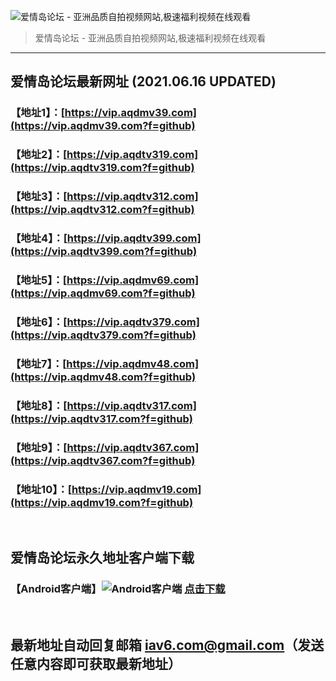 ![爱情岛论坛 - 亚洲品质自拍视频网站,极速福利视频在线观看](http://ww1.sinaimg.cn/large/007drMcOgy1g5i6x3ua0xj30eg0393yo.jpg)
> 爱情岛论坛 - 亚洲品质自拍视频网站,极速福利视频在线观看

---

## 爱情岛论坛最新网址 (2021.06.16 UPDATED)
### 【地址1】：[https://vip.aqdmv39.com](https://vip.aqdmv39.com?f=github)
### 【地址2】：[https://vip.aqdtv319.com](https://vip.aqdtv319.com?f=github)
### 【地址3】：[https://vip.aqdtv312.com](https://vip.aqdtv312.com?f=github)
### 【地址4】：[https://vip.aqdtv399.com](https://vip.aqdtv399.com?f=github)
### 【地址5】：[https://vip.aqdmv69.com](https://vip.aqdmv69.com?f=github)
### 【地址6】：[https://vip.aqdtv379.com](https://vip.aqdtv379.com?f=github)
### 【地址7】：[https://vip.aqdmv48.com](https://vip.aqdmv48.com?f=github)
### 【地址8】：[https://vip.aqdtv317.com](https://vip.aqdtv317.com?f=github)
### 【地址9】：[https://vip.aqdtv367.com](https://vip.aqdtv367.com?f=github)
### 【地址10】：[https://vip.aqdmv19.com](https://vip.aqdmv19.com?f=github)
<br>

## 爱情岛论坛永久地址客户端下载
### 【Android客户端】![Android客户端](https://ww1.sinaimg.cn/large/007drMcOgy1fzljgv278jj300f00ia9t.jpg) [点击下载](https://app.aqdlt.app/v1/aqdlt_android_0828.apk)

<br>

## 最新地址自动回复邮箱 [iav6.com@gmail.com](mailto:iav6.com@gmail.com)（发送任意内容即可获取最新地址）
